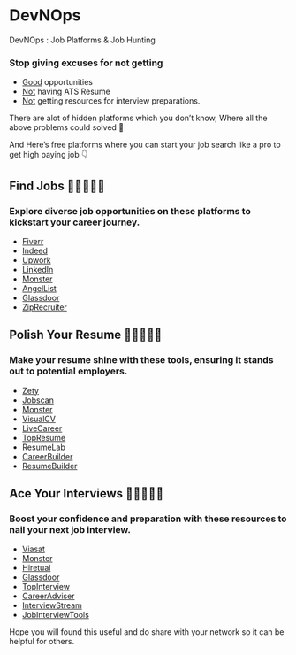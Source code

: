 # DevNOps
DevNOps : Job Platforms & Job Hunting

### Stop giving excuses for not getting
- [Good](https://www.Good.com) opportunities
- [Not](https://www.Not.com) having ATS Resume
- [Not](https://www.Not.com) getting resources for interview preparations.

There are alot of hidden platforms which you don’t know, Where all the above problems could solved 💯

And Here’s free platforms where you can start your job search like a pro to get high paying job 👇

## Find Jobs 🌟🌟🌟🌟🌟

### Explore diverse job opportunities on these platforms to kickstart your career journey.

- [Fiverr](https://www.Fiverr.com)
- [Indeed](https://www.Indeed.com)
- [Upwork](https://www.Upwork.com)
- [LinkedIn](https://www.LinkedIn.com)
- [Monster](https://www.Monster.com)
- [AngelList](https://www.AngelList.com)
- [Glassdoor](https://www.Glassdoor.com)
- [ZipRecruiter](https://www.ZipRecruiter.com)

## Polish Your Resume 🌟🌟🌟🌟🌟

### Make your resume shine with these tools, ensuring it stands out to potential employers.

- [Zety](https://www.Zety.com)
- [Jobscan](https://www.Jobscan.com)
- [Monster](https://www.Monster.com)
- [VisualCV](https://www.VisualCV.com)
- [LiveCareer](https://www.LiveCareer.com)
- [TopResume](https://www.TopResume.com)
- [ResumeLab](https://www.ResumeLab.com)
- [CareerBuilder](https://www.CareerBuilder.com)
- [ResumeBuilder](https://www.ResumeBuilder.com)

## Ace Your Interviews 🌟🌟🌟🌟🌟

### Boost your confidence and preparation with these resources to nail your next job interview.

- [Viasat](https://www.Viasat.com)
- [Monster](https://www.Monster.com)
- [Hiretual](https://www.Hiretual.com)
- [Glassdoor](https://www.Glassdoor.com)
- [TopInterview](https://www.TopInterview.com)
- [CareerAdviser](https://www.CareerAdviser.com)
- [InterviewStream](https://www.InterviewStream.com)
- [JobInterviewTools](https://www.JobInterviewTools.com)

Hope you will found this useful and do share with your network so it can be helpful for others.
